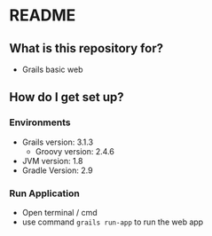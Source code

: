 # README #

## What is this repository for? ##

* Grails basic web 

## How do I get set up? ##

### Environments ###
* Grails version: 3.1.3
    * Groovy version: 2.4.6
* JVM version: 1.8
* Gradle Version: 2.9

### Run Application ###
* Open terminal / cmd
* use command `grails run-app` to run the web app
